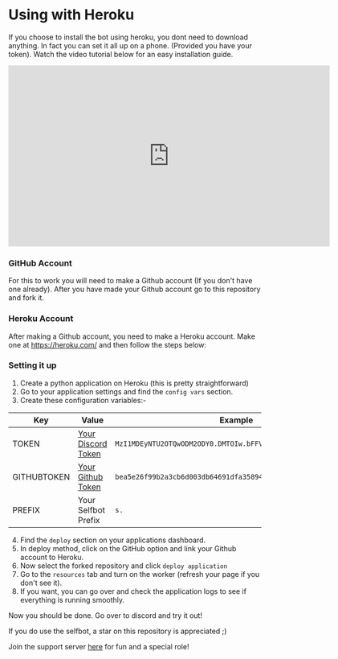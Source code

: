 # Using with Heroku

If you choose to install the bot using heroku, you dont need to download anything. In fact you can set it all up on a phone. (Provided you have your token). Watch the video tutorial below for an easy installation guide.

<div>
<iframe src="https://www.youtube.com/embed/1c0fJ8KcHcM" 
        width="640" height="360"
        frameborder="0"
        allowfullscreen="allowfullscreen"
        mozallowfullscreen="mozallowfullscreen" 
        msallowfullscreen="msallowfullscreen" 
        oallowfullscreen="oallowfullscreen" 
        webkitallowfullscreen="webkitallowfullscreen"> </iframe> 
</div>

### GitHub Account

For this to work you will need to make a Github account (If you don't have one already). After you have made your Github account go to this repository and fork it.

### Heroku Account

After making a Github account, you need to make a Heroku account. Make one at https://heroku.com/ and then follow the steps below: 

### Setting it up

1. Create a python application on Heroku (this is pretty straightforward)
2. Go to your application settings and find the `config vars` section. 
3. Create these configuration variables:-

| Key  | Value | Example |
| ------------- | ------------- | ------------- |
| TOKEN  | [Your Discord Token](http://selfbot-py.tk/#/reference?id=retrieving-your-discord-token) | `MzI1MDEyNTU2OTQwODM2ODY0.DMTOIw.bFFVR9xS3YWgDKkoWofQ_Ufuvwx` |
| GITHUBTOKEN | [Your Github Token](http://selfbot-py.tk/#/reference?id=retrieving-your-github-token) | `bea5e26f99b2a3cb6d003db64691dfa35894e1c7` |
| PREFIX | Your Selfbot Prefix | `s.` |
4. Find the `deploy` section on your applications dashboard.
5. In deploy method, click on the GitHub option and link your Github account to Heroku.
6. Now select the forked repository and click `deploy application`
7. Go to the `resources` tab and turn on the worker (refresh your page if you don't see it).
8. If you want, you can go over and check the application logs to see if everything is running smoothly.

Now you should be done. Go over to discord and try it out!

If you do use the selfbot, a star on this repository is appreciated ;)

Join the support server [here](https://discord.gg/Fa767ZW) for fun and a special role!
